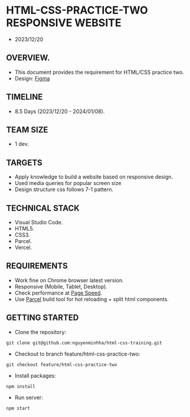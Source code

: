 # HTML-CSS-PRACTICE-TWO RESPONSIVE WEBSITE
- 2023/12/20
## OVERVIEW.
- This document provides the requirement for HTML/CSS practice two.
- Design: [Figma](https://www.figma.com/file/E1BQQVFCdGYoLJp87gIevm/Responsive-Landing-Page-(Community)?node-id=35%3A854&mode=dev)
## TIMELINE
- 8.5 Days (2023/12/20 - 2024/01/08).
## TEAM SIZE
- 1 dev.
## TARGETS
- Apply knowledge to build a website based on responsive design.
- Used media queries for popular screen size
- Design structure css follows 7-1 pattern.
## TECHNICAL STACK
- Visual Studio Code.
- HTML5.
- CSS3.
- Parcel.
- Vercel.
## REQUIREMENTS
- Work fine on Chrome browser latest version.
- Responsive (Mobile, Tablet, Desktop).
- Check performance at [Page Speed](https://pagespeed.web.dev/).
- Use [Parcel](https://parceljs.org/languages/html/#posthtml) build tool for hot reloading + split html components.
## GETTING STARTED
- Clone the repository:
```
git clone git@github.com:nguyenminhha/html-css-training.git
```
- Checkout to branch feature/html-css-practice-two:
```
git checkout feature/html-css-practice-two
```
- Install packages:
```
npm install
```
- Run server:
```
npm start
```
